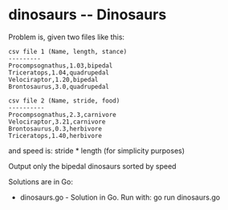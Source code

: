 # dinosaurs -- Dinosaurs

Problem is, given two files like this:
```
csv file 1 (Name, length, stance)
---------
Procompsognathus,1.03,bipedal
Triceratops,1.04,quadrupedal
Velociraptor,1.20,bipedal
Brontosaurus,3.0,quadrupedal

csv file 2 (Name, stride, food)
----------
Procompsognathus,2.3,carnivore
Velociraptor,3.21,carnivore
Brontosaurus,0.3,herbivore
Triceratops,1.40,herbivore
```

and speed is: stride * length (for simplicity purposes)

Output only the bipedal dinosaurs sorted by speed

Solutions are in Go:

- dinosaurs.go - Solution in Go. Run with: go run dinosaurs.go
